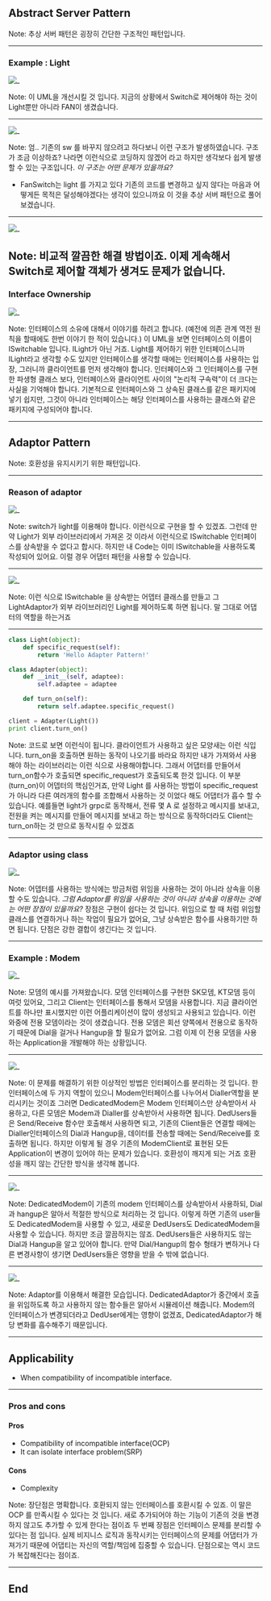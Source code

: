 ## Abstract Server Pattern

Note:
추상 서버 패턴은 굉장히 간단한 구조적인 패턴입니다.

---
### Example : Light
![_](https://www.plantuml.com/plantuml/png/SoWkIImgAStDuKhEIImkLWWkpon9pe1oV3BJCqggkHGKj1LAIelo_FqGpBGqhbekBeXg1LqxY58kXzIy5A1P0000)

Note:
이 UML을 개선시킬 것 입니다.
지금의 상황에서 Switch로 제어해야 하는 것이 Light뿐만 아니라 FAN이 생겼습니다.
___
![_](https://www.plantuml.com/plantuml/png/SoWkIImgAStDuKhEIImkLWWkpon9pe1oV3BJCqgWRBV4F8WSWi_51H5HqBM3AWKA8eI076I1qWBT6ZkO-GwfUIb0Im40)

Note:
엄.. 기존의 sw 를 바꾸지 않으려고 하다보니 이런 구조가 발생하였습니다. 
구조가 조금 이상하죠? 나라면 이런식으로 코딩하지 않겠어 라고 하지만 생각보다 쉽게 발생할 수 있는 구조입니다.
*이 구조는 어떤 문제가 있을까요?*
- FanSwitch는 light 를 가지고 있다
기존의 코드를 변경하고 싶지 않다는 마음과 어떻게든 목적은 달성해야겠다는 생각이 있으니까요
이 것을 추상 서버 패턴으로 풀어보겠습니다.
___
![_](https://www.plantuml.com/plantuml/png/SoWkIImgAStDuKhEIImkLWWkpon9pk3Ap2j9BKfBJ4w52YGcvQGgL7CfA6Whb9GMvVdx8PXfQLorKCq-cUaP9L2sMs8U5nT4iuAk7P8nN61L2hgb1RerAE907LX47LBpKe3E0m00)

Note:
비교적 깔끔한 해결 방법이죠.
이제 게속해서 Switch로 제어할 객체가 생겨도 문제가 없습니다.
---
### Interface Ownership
![_](https://www.plantuml.com/plantuml/png/SoWkIImgAStDuIf8JCvEJ4zL283IrLp9EOd5nGh1vPaboHbScNabgKLfYScfK874f1oG6WK5ROMIqg8yVpy4CosDgnO88TfzCjCpIg1ijyGyBYw8TWLTEoI3kC2g57HB2tHhKCI1Eh28EgJcfG2T3000)

Note:
인터페이스의 소유에 대해서 이야기를 하려고 합니다. (예전에 의존 관계 역전 원칙을 할때에도 한번 이야기 한 적이 있습니다.)
이 UML을 보면 인터페이스의 이름이 ISwitchable 입니다.
ILight가 아닌 거죠. Light를 제어하기 위한 인터페이스니까 ILight라고 생각할 수도 있지만 인터페이스를 생각할 때에는 인터페이스를 사용하는 입장, 그러니까 클라이언트를 먼저 생각해야 합니다.
인터페이스와 그 인터페이스를 구현한 파생형 클래스 보다, 인터페이스와 클라이언트 사이의 "논리적 구속력"이 더 크다는 사실을 기억해야 합니다. 
기본적으로 인터페이스와 그 상속된 클래스를 같은 패키지에 넣기 쉽지만, 그것이 아니라 인터페이스는 해당 인터페이스를 사용하는 클래스와 같은 패키지에 구성되어야 합니다.

---
## Adaptor Pattern

Note:
호환성을 유지시키기 위한 패턴입니다.

---
### Reason of adaptor
![_](https://www.plantuml.com/plantuml/png/SoWkIImgAStDuKhEIImkLWWkpon9pk3Ap2j9BKfBJ4w52YGcvQHMSoaeQ2kKb1Rb-USXc6bfNBLGlJwPwHabN5mG7GgwTaXwkS1o2hgb1RerAE8EgNafGDi1)

Note:
switch가 light를 이용해야 합니다. 이런식으로 구현을 할 수 있겠죠.
그런데 만약 Light가 외부 라이브러리에서 가져온 것 이라서 이런식으로 ISwitchable 인터페이스를 상속받을 수 없다고 합시다.
하지만 내 Code는 이미 ISwitchable을 사용하도록 작성되어 있어요. 이럴 경우 어댑터 패턴을 사용할 수 있습니다.

___
![_](https://www.plantuml.com/plantuml/png/SoWkIImgAStDuKhEIImkLWWkpon9pk3Ap2j9BKfBJ4w52YGcvQHMSoaeQ2kKb1Rb-USXc6bfNBLGlJwPwHabZYc91K2zo49SN11357Jja8pZGbQke5jQe5k3HzeEOfI2bOAIZKrAQavgUc99Qh6TdHANGsfU2j3z0000)

Note:
이런 식으로 ISwitchable 을 상속받는 어뎁터 클래스를 만들고 그 LightAdaptor가 외부 라이브러리인 Light를 제어하도록 하면 됩니다.
말 그대로 어댑터의 역할을 하는거죠

___
```python [|13|2-3|5-10|9-10]
class Light(object):
    def specific_request(self):
        return 'Hello Adapter Pattern!'

class Adapter(object):
    def __init__(self, adaptee):
        self.adaptee = adaptee

    def turn_on(self):
        return self.adaptee.specific_request()

client = Adapter(Light())
print client.turn_on()

```

Note: 
코드로 보면 이런식이 됩니다.
클라이언트가 사용하고 싶은 모양새는 이런 식입니다. turn_on을 호출하면 원하는 동작이 나오기를 바라요
하지만 내가 가져와서 사용해야 하는 라이브러리는 이런 식으로 사용해야합니다.
그래서 어댑터를 만들어서 turn_on함수가 호출되면 specific_request가 호출되도록 한것 입니다. 
이 부분(turn_on)이 어뎁터의 핵심인거죠, 만약 Light 를 사용하는 방법이 specific_request가 아니라 다른 여러개의 함수를 조합해서 사용하는 것 이었다 해도 어댑터가 흡수 할 수 있습니다. 예를들면 light가 grpc로 동작해서, 전류 몇 A 로 설정하고 메시지를 보내고, 전원을 켜는 메시지를 만들어 메시지를 보내고 하는 방식으로 동작하더라도 Client는 turn_on하는 것 만으로 동작시킬 수 있겠죠

---
### Adaptor using class 

![_](https://www.plantuml.com/plantuml/png/SoWkIImgAStDuKhEIImkLWWkpon9pk3Ap2j9BKfBJ4w52YGcvQHMSoaeQ2kKb1Rb-USXc6bfNBLGlJwPwHabZYc91K2zo49SN11357Jja8pZGbQke5jQe5k3Mnee1pNB8JKl1UXS0000)

Note: 
어뎁터를 사용하는 방식에는 방금처럼 위임을 사용하는 것이 아니라 상속을 이용할 수도 있습니다.
*그럼 Adaptor를 위임을 사용하는 것이 아니라 상속을 이용하는 것에는 어떤 장점이 있을까요?*
장점은 구현이 쉽다는 것 입니다.
위임으로 할 때 처럼 위임할 클래스를 연결하거나 하는 작업이 필요가 없어요, 그냥 상속받은 함수를 사용하기만 하면 됩니다.
단점은 강한 결합이 생긴다는 것 입니다.

---
### Example : Modem

![_](https://www.plantuml.com/plantuml/png/SoWkIImgAStDuShCAqajIajCJbNmpKz9pQtcqbPmoKpC0L8UYNdffGL0Hd1gNWgG2afDJiqiI-MgvU9ApaaiBbO8zWPhWVAyGv1vFkvGNcPHSWxKREUSpDIy4Yuk98w2hguTH98BQfg2Rcc1RWrCq3i4Yw2FEnP11w0ZWVu10000)

Note:
모뎀의 예시를 가져왔습니다.
모뎀 인터페이스를 구현한 SK모뎀, KT모뎀 등이 여럿 있어요, 그리고 Client는 인터페이스를 통해서 모뎀을 사용합니다. 지금 클라이언트를 하나만 표시했지만 이런 어플리케이션이 많이 생성되고 사용되고 있습니다.
이런 와중에 전용 모뎀이라는 것이 생겼습니다. 전용 모뎀은 회선 양쪽에서 전용으로 동작하기 때문에 Dial을 걸거나 Hangup을 할 필요가 없어요. 
그럼 이제 이 전용 모뎀을 사용하는 Application을 개발해야 하는 상황입니다.

___
![_](https://www.plantuml.com/plantuml/png/TO_F2W8X4CRlynJUmrU8XHOAjYvjFO3e5CAiBVxfKhrxRYgPq6bcVlpy-EoS5zQ7YK0RZ_OY9BB3JU7qW1KRqQWuZYXHtn5UbTDhGOHsiPOrZfqmrp172IG9vzWuV7BoDPpgQx-jhnwLbiAZIX2ajf9oZGrfDBwWQ9uTMe2yCCxNoOFA_azBRSZb60ypVnOvTMnWgjh0vdb9BG4DBX4D_lqs-wPtQ5IOw0q0)

Note:
이 문제를 해결하기 위한 이상적인 방법은 인터페이스를 분리하는 것 입니다.
한 인터페이스에 두 가지 역할이 있으니 Modem인터페이스를 나누어서 Dialler역할을 분리시키는 것이죠
그러면 DedicatedModem은 Modem 인터페이스만 상속받아서 사용하고, 다른 모뎀은 Modem과 Dialler를 상속받아서 사용하면 됩니다.
DedUsers들은 Send/Receive 함수만 호출해서 사용하면 되고, 기존의 Client들은 연결할 때에는 Dialler인터페이스의 Dial과 Hangup을, 데이터를 전송할 때에는 Send/Receive를 호출하면 됩니다.
하지만 이렇게 될 경우 기존의 ModemClient로 표현된 모든 Application이 변경이 있어야 하는 문제가 있습니다.
호환성이 깨지게 되는 거죠
호환성을 깨지 않는 간단한 방식을 생각해 봅니다.

___
![_](https://www.plantuml.com/plantuml/png/SoWkIImgAStDuShCAqajIajCJbNmpKz9pQtcqbPmoKpC0L8UYNdffGL0Hd1gNWgG2afDJiqiI-MgvU9ApaaiBbO8zWPhWVAyGv1vFkx8F9VKbCpan9BK5EBjoCilILL8oYyfoSzLo4z3Cy5A8GMe_zNcFGePO0FUp6rGUDCzv_MwDQyNTBoPk-LDwmokvCoYv1oehvnpCbFpIg128BD2YrEBkBYW30LTNJiq2xYGj86b8Q9G7olebXReri04lKEm2FguOn54jKC18U40z3qmCW00)

Note:
DedicatedModem이 기존의 modem 인터페이스를 상속받아서 사용하되, Dial과 hangup은 알아서 적절한 방식으로 처리하는 것 입니다.
이렇게 하면 기존의 user들도 DedicatedModem을 사용할 수 있고, 새로운 DedUsers도 DedicatedModem을 사용할 수 있습니다.
하지만 조금 깔끔하지는 않죠. DedUsers들은 사용하지도 않는 Dial과 Hangup을 알고 있어야 합니다.
만약 Dial/Hangup의 함수 형태가 변하거나 다른 변경사항이 생기면 DedUsers들은 영향을 받을 수 밖에 없습니다.

___
![_](https://www.plantuml.com/plantuml/png/RL71IWCn4BtFLynTumU8b8g52gqNMpyW9DCQIBDBalLI1GyLHAyUFBJY1uWNFVf5RZx2ORl5LNAQdRVpvhqtwOSeVQmM5eoBv6TI4PuLcXPBsCE1aPRBgNJpgkIF2JdDvPmKcIk26m1bPGWu6JMKjXjDkzrusEq6f8sIaNG37cjPiYYu8XB6eiHYbfyuHCrMlZ--yBBnaZQtc1xNzVjR_NgVDf_fxla00xlRHxyrLpyyOLglqiiggxpCfp5UsJR_YJNauWvYzaKW3v2rX-AwjsL1EuX2zFv9GcSj_zuHsjkXgChVBQDf1XmFC-1V3JmIc7V85oHBSyQXpxdvmNy0)

Note: 
Adaptor를 이용해서 해결한 모습입니다.
DedicatedAdaptor가 중간에서 호출을 위임하도록 하고 사용하지 않는 함수들은 알아서 시뮬레이션 해줍니다.
Modem의 인터페이스가 변경되더라고 DedUser에게는 영향이 없겠죠, DedicatedAdaptor가 해당 변화를 흡수해주기 때문입니다.

---
## Applicability
- When compatibility of incompatible interface.

---
### Pros and cons
#### Pros
- Compatibility of incompatible interface(OCP)
- It can isolate interface problem(SRP)

#### Cons
- Complexity

Note:
장단점은 명확합니다.
호환되지 않는 인터페이스를 호환시킬 수 있죠. 이 말은 OCP 를 만족시킬 수 있다는 것 입니다.
새로 추가되어야 하는 기능이 기존의 것을 변경하지 않고도 추가할 수 있게 한다는 점이죠
두 번째 장점은 인터페이스 문제를 분리할 수 있다는 점 입니다.
실제 비지니스 로직과 동작시키는 인터페이스의 문제를 어댑터가 가져가기 때문에 어댑티는 자신의 역할/책임에 집중할 수 있습니다.
단점으로는 역시 코드가 복잡해진다는 점이죠.

---
## End